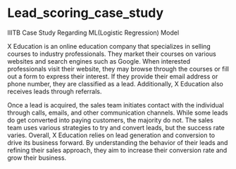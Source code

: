 # Lead_scoring_case_study
IIITB Case Study Regarding ML(Logistic Regression) Model

X Education is an online education company that specializes in selling courses to industry professionals. They market their courses on various websites and search engines such as Google. When interested professionals visit their website, they may browse through the courses or fill out a form to express their interest. If they provide their email address or phone number, they are classified as a lead. Additionally, X Education also receives leads through referrals.

Once a lead is acquired, the sales team initiates contact with the individual through calls, emails, and other communication channels. While some leads do get converted into paying customers, the majority do not. The sales team uses various strategies to try and convert leads, but the success rate varies.
Overall, X Education relies on lead generation and conversion to drive its business forward. By understanding the behavior of their leads and refining their sales approach, they aim to increase their conversion rate and grow their business.

